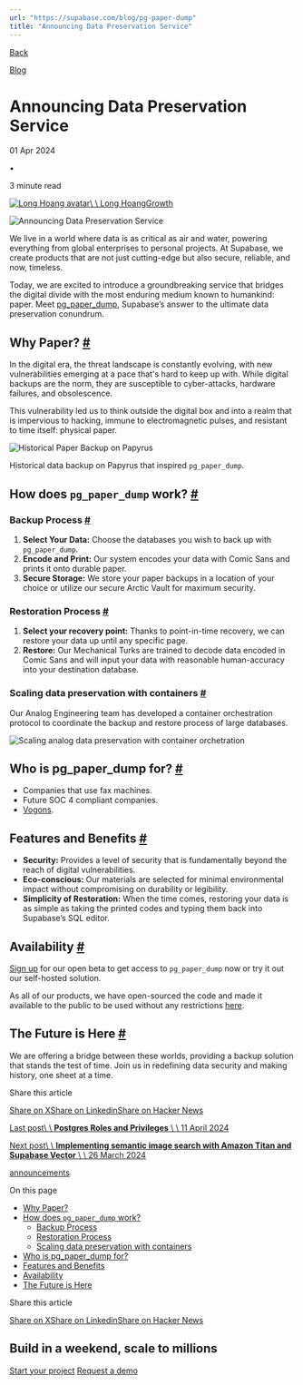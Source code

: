 ```yaml
---
url: "https://supabase.com/blog/pg-paper-dump"
title: "Announcing Data Preservation Service"
---
```


[Back](https://supabase.com/blog)

[Blog](https://supabase.com/blog)

# Announcing Data Preservation Service

01 Apr 2024

•

3 minute read

[![Long Hoang avatar](https://supabase.com/_next/image?url=https%3A%2F%2Fgithub.com%2Floong.png&w=96&q=75&dpl=dpl_7FY8EmFQ6G3YqautJ4Fvh1viLnvu)\\
\\
Long HoangGrowth](https://github.com/loong)

![Announcing Data Preservation Service](https://supabase.com/_next/image?url=%2Fimages%2Fblog%2F2024-04-01-pg-paper-dump%2Fpg-paper-dump-thumb.png&w=3840&q=100&dpl=dpl_7FY8EmFQ6G3YqautJ4Fvh1viLnvu)

We live in a world where data is as critical as air and water, powering everything from global enterprises to personal projects. At Supabase, we create products that are not just cutting-edge but also secure, reliable, and now, timeless.

Today, we are excited to introduce a groundbreaking service that bridges the digital divide with the most enduring medium known to humankind: paper. Meet [pg\_paper\_dump](https://github.com/supabase-community/pg_paper_dump), Supabase’s answer to the ultimate data preservation conundrum.

## Why Paper? [\#](https://supabase.com/blog/pg-paper-dump\#why-paper)

In the digital era, the threat landscape is constantly evolving, with new vulnerabilities emerging at a pace that's hard to keep up with. While digital backups are the norm, they are susceptible to cyber-attacks, hardware failures, and obsolescence.

This vulnerability led us to think outside the digital box and into a realm that is impervious to hacking, immune to electromagnetic pulses, and resistant to time itself: physical paper.

![Historical Paper Backup on Papyrus](https://supabase.com/_next/image?url=%2Fimages%2Fblog%2F2024-04-01-pg-paper-dump%2Fhistorical-paper-backup.webp&w=3840&q=75&dpl=dpl_7FY8EmFQ6G3YqautJ4Fvh1viLnvu)

Historical data backup on Papyrus that inspired `pg_paper_dump`.

## How does `pg_paper_dump` work? [\#](https://supabase.com/blog/pg-paper-dump\#how-does-pg_paper_dump-work)

### Backup Process [\#](https://supabase.com/blog/pg-paper-dump\#backup-process)

1. **Select Your Data:** Choose the databases you wish to back up with `pg_paper_dump`.
2. **Encode and Print:** Our system encodes your data with Comic Sans and prints it onto durable paper.
3. **Secure Storage:** We store your paper backups in a location of your choice or utilize our secure Arctic Vault for maximum security.

### Restoration Process [\#](https://supabase.com/blog/pg-paper-dump\#restoration-process)

1. **Select your recovery point:** Thanks to point-in-time recovery, we can restore your data up until any specific page.
2. **Restore:** Our Mechanical Turks are trained to decode data encoded in Comic Sans and will input your data with reasonable human-accuracy into your destination database.

### Scaling data preservation with containers [\#](https://supabase.com/blog/pg-paper-dump\#scaling-data-preservation-with-containers)

Our Analog Engineering team has developed a container orchestration protocol to coordinate the backup and restore process of large databases.

![Scaling analog data preservation with container orchetration](https://supabase.com/_next/image?url=%2Fimages%2Fblog%2F2024-04-01-pg-paper-dump%2Fpaper-container.jpeg&w=3840&q=75&dpl=dpl_7FY8EmFQ6G3YqautJ4Fvh1viLnvu)

## Who is pg\_paper\_dump for? [\#](https://supabase.com/blog/pg-paper-dump\#who-is-pg_paper_dump-for)

- Companies that use fax machines.
- Future SOC 4 compliant companies.
- [Vogons](https://en.m.wikipedia.org/wiki/Vogon).

## Features and Benefits [\#](https://supabase.com/blog/pg-paper-dump\#features-and-benefits)

- **Security:** Provides a level of security that is fundamentally beyond the reach of digital vulnerabilities.
- **Eco-conscious:** Our materials are selected for minimal environmental impact without compromising on durability or legibility.
- **Simplicity of Restoration:** When the time comes, restoring your data is as simple as taking the printed codes and typing them back into Supabase’s SQL editor.

## Availability [\#](https://supabase.com/blog/pg-paper-dump\#availability)

[Sign up](https://forms.supabase.com/pg-paper-dump) for our open beta to get access to `pg_paper_dump` now or try it out our self-hosted solution.

As all of our products, we have open-sourced the code and made it available to the public to be used without any restrictions [here](https://github.com/supabase-community/pg_paper_dump).

## The Future is Here [\#](https://supabase.com/blog/pg-paper-dump\#the-future-is-here)

We are offering a bridge between these worlds, providing a backup solution that stands the test of time. Join us in redefining data security and making history, one sheet at a time.

Share this article

[Share on X](https://twitter.com/intent/tweet?url=https%3A%2F%2Fsupabase.com%2Fblog%2Fpg-paper-dump&text=Announcing%20Data%20Preservation%20Service)[Share on Linkedin](https://www.linkedin.com/shareArticle?url=https%3A%2F%2Fsupabase.com%2Fblog%2Fpg-paper-dump&text=Announcing%20Data%20Preservation%20Service)[Share on Hacker News](https://news.ycombinator.com/submitlink?u=https%3A%2F%2Fsupabase.com%2Fblog%2Fpg-paper-dump&t=Announcing%20Data%20Preservation%20Service)

[Last post\\
\\
**Postgres Roles and Privileges** \\
\\
11 April 2024](https://supabase.com/blog/postgres-roles-and-privileges)

[Next post\\
\\
**Implementing semantic image search with Amazon Titan and Supabase Vector** \\
\\
26 March 2024](https://supabase.com/blog/semantic-image-search-amazon-bedrock)

[announcements](https://supabase.com/blog/tags/announcements)

On this page

- [Why Paper?](https://supabase.com/blog/pg-paper-dump#why-paper)
- [How does `pg_paper_dump` work?](https://supabase.com/blog/pg-paper-dump#how-does-pg_paper_dump-work)
  - [Backup Process](https://supabase.com/blog/pg-paper-dump#backup-process)
  - [Restoration Process](https://supabase.com/blog/pg-paper-dump#restoration-process)
  - [Scaling data preservation with containers](https://supabase.com/blog/pg-paper-dump#scaling-data-preservation-with-containers)
- [Who is pg\_paper\_dump for?](https://supabase.com/blog/pg-paper-dump#who-is-pg_paper_dump-for)
- [Features and Benefits](https://supabase.com/blog/pg-paper-dump#features-and-benefits)
- [Availability](https://supabase.com/blog/pg-paper-dump#availability)
- [The Future is Here](https://supabase.com/blog/pg-paper-dump#the-future-is-here)

Share this article

[Share on X](https://twitter.com/intent/tweet?url=https%3A%2F%2Fsupabase.com%2Fblog%2Fpg-paper-dump&text=Announcing%20Data%20Preservation%20Service)[Share on Linkedin](https://www.linkedin.com/shareArticle?url=https%3A%2F%2Fsupabase.com%2Fblog%2Fpg-paper-dump&text=Announcing%20Data%20Preservation%20Service)[Share on Hacker News](https://news.ycombinator.com/submitlink?u=https%3A%2F%2Fsupabase.com%2Fblog%2Fpg-paper-dump&t=Announcing%20Data%20Preservation%20Service)

## Build in a weekend, scale to millions

[Start your project](https://supabase.com/dashboard) [Request a demo](https://supabase.com/contact/sales)